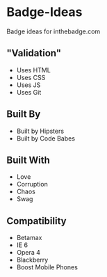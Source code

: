 # Badge-Ideas

Badge ideas for inthebadge.com

## "Validation"
* Uses HTML
* Uses CSS
* Uses JS
* Uses Git

## Built By
* Built by Hipsters
* Built by Code Babes

## Built With
* Love
* Corruption
* Chaos
* Swag

## Compatibility
* Betamax
* IE 6
* Opera 4
* Blackberry
* Boost Mobile Phones
